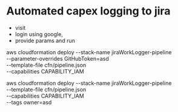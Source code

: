 # Automated capex logging to jira

- visit
- login using google, 
- provide params and run 

aws cloudformation deploy --stack-name jiraWorkLogger-pipeline \
    --parameter-overrides GitHubToken=asd \
    --template-file cfn/pipeline.json \
    --capabilities CAPABILITY_IAM
    
aws cloudformation deploy --stack-name jiraWorkLogger-pipeline \
    --template-file cfn/pipeline.json \
    --capabilities CAPABILITY_IAM \
    --tags owner=asd